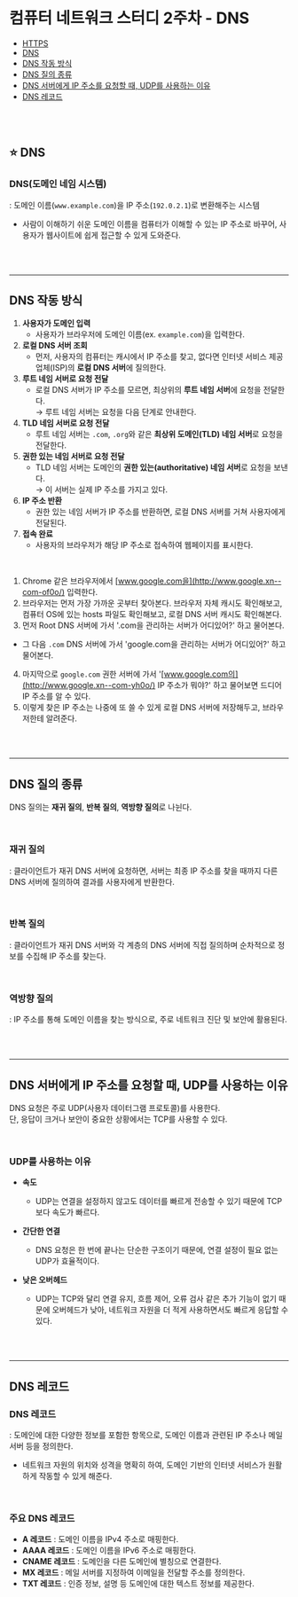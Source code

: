 # 컴퓨터 네트워크 스터디 2주차 - DNS

- [HTTPS](#https)
- [DNS](#-dns)
- [DNS 작동 방식](#dns-작동-방식)
- [DNS 질의 종류](#dns-질의-종류)
- [DNS 서버에게 IP 주소를 요청할 때, UDP를 사용하는 이유](#dns-서버에게-ip-주소를-요청할-때-udp를-사용하는-이유)
- [DNS 레코드](#dns-레코드)

<br/><br/>

## ⭐️ DNS

### DNS(도메인 네임 시스템)
: 도메인 이름(`www.example.com`)을 IP 주소(`192.0.2.1`)로 변환해주는 시스템
- 사람이 이해하기 쉬운 도메인 이름을 컴퓨터가 이해할 수 있는 IP 주소로 바꾸어, 사용자가 웹사이트에 쉽게 접근할 수 있게 도와준다.

<br/><br/>

---

## DNS 작동 방식

1. **사용자가 도메인 입력**
    - 사용자가 브라우저에 도메인 이름(ex. `example.com`)을 입력한다.
2. **로컬 DNS 서버 조회**
    - 먼저, 사용자의 컴퓨터는 캐시에서 IP 주소를 찾고, 없다면 인터넷 서비스 제공업체(ISP)의 **로컬 DNS 서버**에 질의한다.
3. **루트 네임 서버로 요청 전달**
    - 로컬 DNS 서버가 IP 주소를 모르면, 최상위의 **루트 네임 서버**에 요청을 전달한다. <br/>
    → 루트 네임 서버는 요청을 다음 단계로 안내한다.
4. **TLD 네임 서버로 요청 전달**
    - 루트 네임 서버는 `.com`, `.org`와 같은 **최상위 도메인(TLD) 네임 서버**로 요청을 전달한다.
5. **권한 있는 네임 서버로 요청 전달**
    - TLD 네임 서버는 도메인의 **권한 있는(authoritative) 네임 서버**로 요청을 보낸다. <br/> → 이 서버는 실제 IP 주소를 가지고 있다.
6. **IP 주소 반환**
    - 권한 있는 네임 서버가 IP 주소를 반환하면, 로컬 DNS 서버를 거쳐 사용자에게 전달된다.
7. **접속 완료**
    - 사용자의 브라우저가 해당 IP 주소로 접속하여 웹페이지를 표시한다.


<br/>

1. Chrome 같은 브라우저에서 [www.google.com을](http://www.google.xn--com-of0o/) 입력한다.
2. 브라우저는 먼저 가장 가까운 곳부터 찾아본다. 
브라우저 자체 캐시도 확인해보고, 컴퓨터 OS에 있는 hosts 파일도 확인해보고, 로컬 DNS 서버 캐시도 확인해본다.
3. 먼저 Root DNS 서버에 가서 '.com을 관리하는 서버가 어디있어?' 하고 물어본다.
- 그 다음 `.com` DNS 서버에 가서 'google.com을 관리하는 서버가 어디있어?' 하고 물어본다.
4. 마지막으로 `google.com` 권한 서버에 가서 '[www.google.com의](http://www.google.xn--com-yh0o/) IP 주소가 뭐야?' 하고 물어보면 드디어 IP 주소를 알 수 있다.
5. 이렇게 찾은 IP 주소는 나중에 또 쓸 수 있게 로컬 DNS 서버에 저장해두고, 브라우저한테 알려준다.

<br/><br/>

---

## DNS 질의 종류
DNS 질의는 **재귀 질의**, **반복 질의**, **역방향 질의**로 나뉜다.

<br/>

### **재귀 질의**
: 클라이언트가 재귀 DNS 서버에 요청하면, 서버는 최종 IP 주소를 찾을 때까지 다른 DNS 서버에 질의하여 결과를 사용자에게 반환한다.

<br/>

### **반복 질의**
: 클라이언트가 재귀 DNS 서버와 각 계층의 DNS 서버에 직접 질의하며 순차적으로 정보를 수집해 IP 주소를 찾는다.

<br/>

### **역방향 질의**
: IP 주소를 통해 도메인 이름을 찾는 방식으로, 주로 네트워크 진단 및 보안에 활용된다.

<br/><br/>

---

## DNS 서버에게 IP 주소를 요청할 때, UDP를 사용하는 이유
DNS 요청은 주로 UDP(사용자 데이터그램 프로토콜)를 사용한다. <br/>
단, 응답이 크거나 보안이 중요한 상황에서는 TCP를 사용할 수 있다.

<br/>

### UDP를 사용하는 이유
- **속도**
    - UDP는 연결을 설정하지 않고도 데이터를 빠르게 전송할 수 있기 때문에 TCP보다 속도가 빠르다.


- **간단한 연결**
    - DNS 요청은 한 번에 끝나는 단순한 구조이기 때문에, 연결 설정이 필요 없는 UDP가 효율적이다.


- **낮은 오버헤드**
    - UDP는 TCP와 달리 연결 유지, 흐름 제어, 오류 검사 같은 추가 기능이 없기 때문에 오버헤드가 낮아, 네트워크 자원을 더 적게 사용하면서도 빠르게 응답할 수 있다.

<br/><br/>

---

## DNS 레코드

### DNS 레코드
: 도메인에 대한 다양한 정보를 포함한 항목으로, 도메인 이름과 관련된 IP 주소나 메일 서버 등을 정의한다. 
- 네트워크 자원의 위치와 성격을 명확히 하여, 도메인 기반의 인터넷 서비스가 원활하게 작동할 수 있게 해준다.

<br/>

### 주요 DNS 레코드
- **A 레코드**
: 도메인 이름을 IPv4 주소로 매핑한다.
- **AAAA 레코드**
: 도메인 이름을 IPv6 주소로 매핑한다.
- **CNAME 레코드**
: 도메인을 다른 도메인에 별칭으로 연결한다.
- **MX 레코드**
: 메일 서버를 지정하여 이메일을 전달할 주소를 정의한다.
- **TXT 레코드**
: 인증 정보, 설명 등 도메인에 대한 텍스트 정보를 제공한다.


<br/><br/>
<br/>


